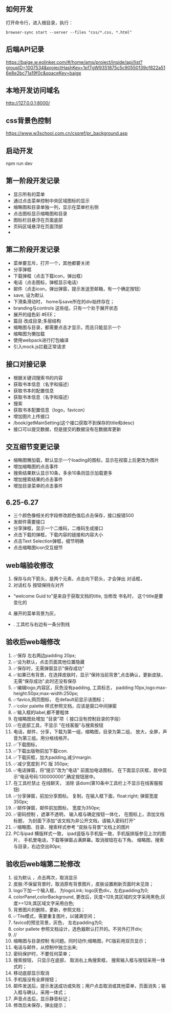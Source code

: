 ## 如何开发

打开命令行，进入根目录，执行：
```
browser-sync start --server --files "css/*.css, *.html"
```

## 后端API记录
https://baige.w.eolinker.com/#/home/ams/project/inside/api/list?groupID=1007534&projectHashKey=1p1TgW9351875c5c90550139cf822a516e8e2bc71a19f0c&spaceKey=baige

## 本地开发访问域名
http://127.0.0.1:8000/


## css背景色控制
https://www.w3school.com.cn/cssref/pr_background.asp

## 启动开发
npm run dev


## 第一阶段开发记录
- 显示所有的菜单
- 通过点击菜单控制中央区域图标的显示
- 缩略图和目录单独一列，显示在菜单栏右侧
- 点击图标显示缩略图和目录
- 图标栏目悬浮在页面底部
- 页码区域悬浮在页面顶部
- 

## 第二阶段开发记录
- 菜单要互斥，打开一个，其他都要关闭
- 分享弹框
- 下载弹框（点击下载icon，弹出框）
- 电话（点击图标，弹框显示电话）
- 邮件（点击icon，弹出弹窗，提示发送至邮箱，有一个确定按钮）
- save, 设为默认
- 下滑条滑动时，  home与save所在的div始终存在；
- branding与controls 这些组，只有一个处于展开状态
- 展开的组色彩 #EEE；
- 篇目 改成目录;多层结构
- 缩略图与目录，都需要点击才显示，而且只能显示一个
- 缩略图为懒加载
- 使用webpack进行打包编译
- 引入mock.js拦截正常请求

## 接口对接记录
- 根据关键词搜索书的内容
- 获取书本信息（名字和描述）
- 获取书本的配置信息
- 获取书本信息（名字和描述）
- 搜索
- 获取书本配置信息（logo，favicon）
- 增加图片上传接口
- /book/getMainSetting(这个接口获取不到保存的title和desc)
- 接口可以提交数据，但是提交的数据没有在数据库更新

## 交互细节变更记录
- 缩略图懒加载，默认显示一个loading的图标，显示在视窗上后更改为图片
- 增加缩略图的点击事件
- 搜索结果默认显示10条，多余10条则显示加载更多
- 增加搜索结果的点击事件
- 增加目录菜单的点击事件

## 6.25-6.27
- 三个颜色像相关的字段修改颜色值后点击保存，接口报错500
- 发邮件需要接口
- 分享弹框，显示一个二维码，二维码生成接口
- 点击下载的弹框，下载内容的链接和内容大小
- 点击Text Selection弹框，细节明确
- 点击缩略图icon交互细节

## web端验收修改
1. 保存与向下箭头，是两个元素，点击向下箭头，才会弹出 对话框，
2. 对话杠与 按钮保持左对齐
- “welcome Guid to"是来自于获取文档的title, 当修改 书名时， 这个title是要变化的
4. 展开的菜单背景为灰， 
- . 工具栏与右边有一条分割线


## 验收后web端修改
1. ✅保存 左右两边padding 20px;
2. ✅设为默认，点击页面其他位置隐藏
3. ✅保存时，无需弹窗显示"保存成功"
4. ✅如果已有背景，在选择皮肤时，显示“保持当前背景”,点击确认，更新皮肤，无需“保存成功”.此时还没有保存
5. ✅编辑logo,内容区，灰色没有padding, 工具标志， padding:10px,logo:max-height:50px;max-width:250px;
6. ✅favico,网页图标， 在default前显示该图标；
7. ✅color palette 样式参照文档，应该是窗口中间弹窗
8. ✅输入框的label,都不要粗体
9. 在缩略图处增加 "目录"项（ 接口没有控制目录的字段）
10. ✅在底部工具，不显示 "在线客服"与搜索按钮
11. 电话，邮件，分享，下载为第一组，缩略图，目录为第二组， 放大，全屏，声音为第三组。用分格线格开。
12. ✅下载图标，
13. ✅下载出版物前加下载icon.
14. ✅下载灰框，加大padding,减少margin.
15. ✅减少宽度到 PC 版 350px;
16. ✅电话弹窗，将“提示”改为"电话" 前面加电话图标， 在下面显示灰框，居中显示“电话号码:130000000",确定按钮居中。
17. 在工具栏禁止 在线聊天， 消除 该dom(第10条中工具栏上不显示在线客服按钮)
18. ✅分享弹窗，前加分享图标。 复制，在输入框下面，float:right; 弹窗宽度350px;
19. ✅邮件弹窗，邮件前加图标， 宽度为350px; 
20. ✅密码控制 ，遮罩不透明， 输入框与确定按钮一体化， 在图标上，添加文档标题， 为封面下添加“该文档为非公开文档，请输入密码打开”
21. ✅缩略图、目录、搜索样式参考 “皮肤与背景”文档上的图片
22. PC与ipad 横版样式一致， ipad竖版与手机版一致，手机版排版参见上次的图片，  手机里电话，下载等弹窗占满屏幕。取消按钮在右下角。 缩略图，搜索与目录，右边空出80px;

## 验收后web端第二轮修改
1. 设为默认 ，点击两次，取消显示
2. 皮肤:不保留背景时，取消原有背景图片，皮肤设置刷新页面时未见效；
3. logo下加一个输入框， 为logoLink; logo灰色div，左右padding为0;
4. colorPanel,colorBackground, 更改后，灰度<128;其区域的文字采用黑色;灰度>=128;其区域文字采用白色;
5. 背景图片的删除，更新，参照文档；
6. ✅Tile模式，需要重复图片，以铺满空间；
7. favico的预览背景，灰色， 左右padding为0;
8. color pallete 参照文档设计，选色器默认打开的。不另外打开div; 
9. //
10. 缩略图与目录控制 有问题。同时动作;缩略图，PC版彩用双页显示；
11. 电话与邮件，从控制中独立出来;
12. 密码保护时，不要任何菜单；
13. 搜索按钮， 只显示在底部， 取消右上角搜索框， 搜索输入框与按钮采用一体式的；
14. 移动底部显示取消
15. 手机版没有全屏按钮；
16. 邮件发送后，提示发送成功或失败；用户点击取消或其他菜单，页面消失；输入框与确认，采用一体式；
17. 声音点击后，显示静音标记；
18. 修改后未保存，弹出提示；


